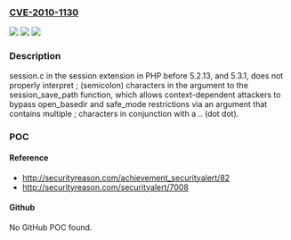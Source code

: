 ### [CVE-2010-1130](https://cve.mitre.org/cgi-bin/cvename.cgi?name=CVE-2010-1130)
![](https://img.shields.io/static/v1?label=Product&message=n%2Fa&color=blue)
![](https://img.shields.io/static/v1?label=Version&message=n%2Fa&color=blue)
![](https://img.shields.io/static/v1?label=Vulnerability&message=n%2Fa&color=brighgreen)

### Description

session.c in the session extension in PHP before 5.2.13, and 5.3.1, does not properly interpret ; (semicolon) characters in the argument to the session_save_path function, which allows context-dependent attackers to bypass open_basedir and safe_mode restrictions via an argument that contains multiple ; characters in conjunction with a .. (dot dot).

### POC

#### Reference
- http://securityreason.com/achievement_securityalert/82
- http://securityreason.com/securityalert/7008

#### Github
No GitHub POC found.

